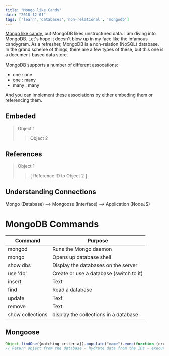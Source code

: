 ```yaml
---
title: "Mongo like Candy"
date: "2018-12-01"
tags: ['learn','databases','non-relational', 'mongodb']
---
```


[Mongo like candy](https://www.youtube.com/watch?v=P8ciVBQixpU), but MongoDB likes unstructured data.  I am diving into MongoDB.  Let's hope it doesn't blow up in my face like the infamous candygram.  As a refresher, MongoDB is a non-relation (NoSQL) database.  In the grand scheme of things, there are a few types of these, but this one is a document-based data store.

MongoDB supports a number of different assocations:
- one  : one
- one  : many
- many : many

And you can implement these associations by either embeding them or referencing them.

## Embeded
> Object 1
>> Object 2

## References
> Object 1
>> [ Reference ID to Object 2 ]

## Understanding Connections
Mongo (Database) --> Mongoose (Interface) --> Application (NodeJS)

# MongoDB Commands
| Command | Purpose |
| ----------- | ----------- |
| mongod | Runs the Mongo daemon |
| mongo | Opens up database shell |
| show dbs | Display the databases on the server |
| use 'db' | Create or use a database (switch to it) |
| insert | Text |
| find | Read a database |
| update | Text |
| remove | Text |
| show collections | display the collections in a database |

## Mongoose
```javascript
Object.findOne({matching criteria}).populate("name").exec(function (err, user){ do something })
// Return object from the database - hydrate data from the IDs - execute search with callback
```